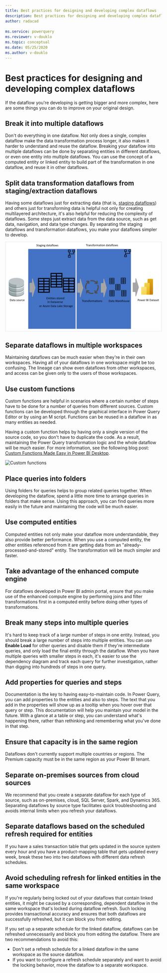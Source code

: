 ```yaml
---
title: Best practices for designing and developing complex dataflows
description: Best practices for designing and developing complex dataflows
author: radacad

ms.service: powerquery
ms.reviewer: v-douklo
ms.topic: conceptual
ms.date: 05/25/2020
ms.author: v-douklo
---
```


# Best practices for designing and developing complex dataflows

If the dataflow you're developing is getting bigger and more complex, here are some things you can do to improve on your original design.<!--What a nice introduction.-->

## Break it into multiple dataflows

Don't do everything in one dataflow. Not only does a single, complex dataflow make the data transformation process longer, it also makes it harder to understand and reuse the dataflow. Breaking your dataflow into multiple dataflows can be done by separating entities in different dataflows, or even one entity into multiple dataflows. You can use the concept of a computed entity or linked entity to build part of the transformation in one dataflow, and reuse it in other dataflows.

## Split data transformation dataflows from staging/extraction dataflows
<!--Suggest not using "T" and "E" like this. The "ETL" abbreviation isn't emphasized in this docset, and I don't think the letters help readers understand the concept better. It helps them understand the abbreviation better, but that's not the point of this article.-->
Having some dataflows just for extracting data (that is, [staging dataflows](best-practices-for-data-warehouse-using-dataflows.md#staging-dataflows))<!--What do you think of this link? "Staging dataflows" are only discussed in these best practice articles, so I think it would be okay to link from one to another, since this term hasn't been defined elsewhere.--> and others just for transforming data is helpful not only for creating multilayered architecture, it's also helpful for reducing the complexity of dataflows.<!--Edits suggested, to reduce the complexity of the sentence. There are a lot of "only"s, and I wasn't sure what "helpful for multilayered architecture" meant.--> Some steps just extract data from the data source, such as get data, navigation, and data type changes. By separating the staging dataflows and transformation dataflows, you make your dataflows simpler to develop.
<!--This image explains a lot, and better alt text would help people with low vision understand it. Also, "CDS" and "ADLS Gen2" need to be spelled out.-->
![Multilayered dataflow architecture](media/MultiLayeredDF.png)

## Separate dataflows in multiple workspaces

Maintaining dataflows can be much easier when they're in their own<!--Is this what you mean by "their workspaces"?--> workspaces. Having all of your dataflows in one workspace might be too confusing. The lineage<!--What is this?--> can show even dataflows from other workspaces, and access can be given only to the users of those workspaces. 

## Use custom functions

Custom functions are helpful in scenarios where a certain number of steps have to be done for a number of queries from different sources. Custom functions can be developed through the graphical interface in Power Query Editor or by using an M script. Functions can be reused in a dataflow in as many entities as needed.

Having a custom function helps by having only a single version of the source code, so you don't have to duplicate the code. As a result, maintaining the Power Query transformation logic and the whole dataflow will be much easier. For more information, see the following blog post: [Custom Functions Made Easy in Power BI Desktop](https://radacad.com/custom-functions-made-easy-in-power-bi-desktop#:~:text=It%20is%20easy%20to%20consume,the%20output%20column%20as%20Holidays.).

<!--We need to duplicate this image in our repo (with permission, if we don't have rights to it already).-->
![Custom functions](https://i1.wp.com/radacad.com/wp-content/uploads/2016/12/2016-12-06_17h51_22.png?w=555&ssl=1)

## Place queries into folders

Using folders for queries helps to group related queries together. When developing the dataflow, spend a little more time to arrange queries in folders that make sense. Using this approach, you can find queries more easily in the future and maintaining the code will be much easier.

## Use computed entities

Computed entities not only make your dataflow more understandable, they also provide better performance. When you use a computed entity, the other entities referenced from it are getting data from an "already-processed-and-stored" entity. The transformation will be much simpler and faster.

## Take advantage of the enhanced compute engine

For dataflows developed in Power BI admin portal, ensure that you make use of the enhanced compute engine by performing joins and filter transformations first in a computed entity before doing other types of transformations.

## Break many steps into multiple queries

It's hard to keep track of a large number of steps in one entity. Instead, you should break a large number of steps into multiple entities. You can use **Enable Load** for other queries and disable them if they're intermediate queries, and only load the final entity through the dataflow. When you have multiple queries with smaller steps in each, it's easier to use the dependency diagram and track each query for further investigation, rather than digging into hundreds of steps in one query.

## Add properties for queries and steps

Documentation is the key to having easy-to-maintain code. In Power Query, you can add properties to the entities and also to steps. The text that you add in the properties will show up as a tooltip when you hover over that query or step. This documentation will help you maintain your model in the future<!--Suggested.-->. With a glance at a table or step, you can understand what's happening there, rather than rethinking and remembering what you've done in that step.

## Ensure that capacity is in the same region

Dataflows don't currently support multiple countries or regions. The Premium capacity must be in the same region as your Power BI tenant.

## Separate on-premises sources from cloud sources

We recommend that you create a separate dataflow for each type of source, such as on-premises, cloud, SQL Server, Spark, and Dynamics 365. Separating dataflows by source type facilitates quick troubleshooting and avoids internal limits when you refresh your dataflows.

## Separate dataflows based on the scheduled refresh required for entities

If you have a sales transaction table that gets updated in the source system every hour and you have a product-mapping table that gets updated every week, break these two into two dataflows with different data refresh schedules<!--Suggested, to be parallel.-->.

## Avoid scheduling refresh for linked entities in the same workspace

If you're regularly being locked out of your dataflows that contain linked entities, it might be caused by<!--Suggested.--> a corresponding, dependent dataflow in the same workspace that's locked during dataflow refresh. Such locking provides transactional accuracy and ensures that both dataflows are successfully refreshed, but it can block you from editing.

If you set up a separate schedule for the linked dataflow, dataflows can be refreshed unnecessarily and block you from editing the dataflow. There are two recommendations to avoid this:

- Don't set a refresh schedule for a linked dataflow in the same workspace as the source dataflow.
- If you want to configure a refresh schedule separately and want to avoid the locking behavior, move the dataflow to a separate workspace.
